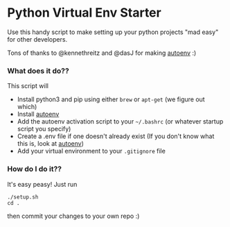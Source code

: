 # Python Virtual Env Starter
Use this handy script to make setting up your python projects "mad easy" for other developers.

Tons of thanks to @kennethreitz and @dasJ for making [autoenv](https://github.com/kennethreitz/autoenv) :)

### What does it do??
This script will
 - Install python3 and pip using either `brew` or `apt-get` (we figure out which)
 - Install [autoenv](https://github.com/kennethreitz/autoenv)
 - Add the autoenv activation script to your `~/.bashrc` (or whatever startup script you specify)
 - Create a .env file if one doesn't already exist (If you don't know what this is, look at [autoenv](https://github.com/kennethreitz/autoenv))
 - Add your virtual environment to your `.gitignore` file

### How do I do it??
It's easy peasy!  Just run
```
./setup.sh
cd .
```
then commit your changes to your own repo :)